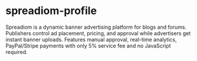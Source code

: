 # spreadiom-profile
Spreadiom is a dynamic banner advertising platform for blogs and forums. Publishers control ad placement, pricing, and approval while advertisers get instant banner uploads. Features manual approval, real-time analytics, PayPal/Stripe payments with only 5% service fee and no JavaScript required.
